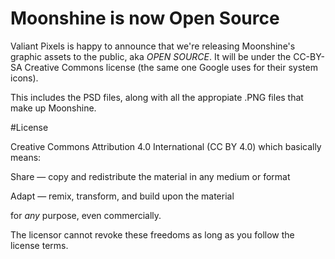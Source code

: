 # Moonshine is now Open Source

Valiant Pixels is happy to announce that we're releasing Moonshine's graphic assets to the public, aka *OPEN SOURCE*. It will be under the CC-BY-SA Creative Commons license (the same one Google uses for their system icons).

This includes the PSD files, along with all the appropiate .PNG files that make up Moonshine.


#License

Creative Commons Attribution 4.0 International (CC BY 4.0) which basically means:

Share — copy and redistribute the material in any medium or format

Adapt — remix, transform, and build upon the material

for *any* purpose, even commercially.

The licensor cannot revoke these freedoms as long as you follow the license terms.
